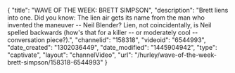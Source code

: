 {
    "title": "WAVE OF THE WEEK: BRETT SIMPSON",
    "description": "Brett liens into one. Did you know: The lien air gets its name from the man who invented the maneuver -- Neil Blender? Lien, not coincidentally, is Neil spelled backwards (how's that for a killer -- or moderately cool -- conversation piece?).",
    "channelid": "158318",
    "videoid": "6544993",
    "date_created": "1302036449",
    "date_modified": "1445904942",
    "type": "captivate",
    "layout": "channelVideo",
    "url": "\/hurley\/wave-of-the-week-brett-simpson\/158318-6544993"
}